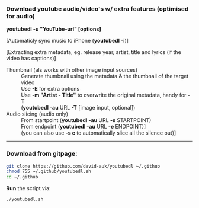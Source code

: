 ### Download youtube audio/video's w/ extra features (optimised for audio)

**youtubedl -u "YouTube-url" [options]**

\[Automaticly sync music to iPhone (**youtubedl -i**)]

\[Extracting extra metadata, eg. release year, artist, title and lyrics (if the video has captions)]

<dl>
  <dt>Thumbnail (als works with other image input sources)</dt>
  <dd>Generate thumbnail using the metadata & the thumbnail of the target video</dd>
  <dd>Use <strong>-E</strong> for extra options</dd>
  <dd>Use <strong>-m "Artist - Title"</strong> to overwrite the original metadata, handy for <strong>-T</strong></dd>
  <dd>(<strong>youtubedl -au</strong> URL <strong>-T</strong> [image input, optional])</dd>
  <dt>Audio slicing (audio only)</dt>
  <dd>From startpoint (<strong>youtubedl -au</strong> URL <strong>-s</strong> STARTPOINT)</dd>
  <dd>From endpoint (<strong>youtubedl -au</strong> URL <strong>-e</strong> ENDPOINT)]</dd>
  <dd>(you can also use <strong>-s c</strong> to automatically slice all the silence out)]</dd>
</dl>


---
### Download from gitpage: 
```bash
git clone https://github.com/david-auk/youtubedl ~/.github
chmod 755 ~/.github/youtubedl.sh
cd ~/.github
```


**Run** the script via:
```bash
./youtubedl.sh
```

